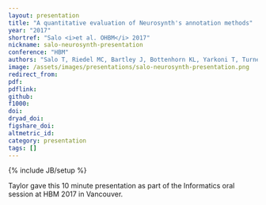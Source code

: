 ```yaml
---
layout: presentation
title: "A quantitative evaluation of Neurosynth's annotation methods"
year: "2017"
shortref: "Salo <i>et al. OHBM</i> 2017"
nickname: salo-neurosynth-presentation
conference: "HBM"
authors: "Salo T, Riedel MC, Bartley J, Bottenhorn KL, Yarkoni T, Turner MD, Turner JA, Sutherland MT, Laird AR"
image: /assets/images/presentations/salo-neurosynth-presentation.png
redirect_from:
pdf:
pdflink:
github:
f1000:
doi:
dryad_doi:
figshare_doi:
altmetric_id:
category: presentation
tags: []
---
```

{% include JB/setup %}

Taylor gave this 10 minute presentation as part of the Informatics oral session at HBM 2017 in Vancouver.
